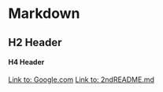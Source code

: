 # Markdown

## H2 Header
#### H4 Header
[Link to: Google.com](https://www.google.com/)
[Link to: 2ndREADME.md](https://github.com/rfrfkb/Markdown/blob/master/2ndREADME.md)
